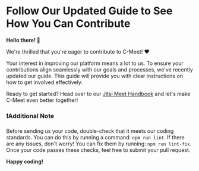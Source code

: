# Follow Our Updated Guide to See How You Can Contribute

**Hello there! 👋**

We're thrilled that you're eager to contribute to C-Meet! ❤️ 

Your interest in improving our platform means a lot to us. To ensure your contributions align seamlessly with our goals and processes, we've recently updated our guide. This guide will provide you with clear instructions on how to get involved effectively.

Ready to get started? Head over to our [Jitsi Meet Handbook](https://jitsi.github.io/handbook/docs/dev-guide/dev-guide-contributing/) and let's make C-Meet even better together!

### ❗️Additional Note
Before sending us your code, double-check that it meets our coding standards. You can do this by running a command: `npm run lint`. If there are any issues, don't worry! You can fix them by running: `npm run lint-fix`. Once your code passes these checks, feel free to submit your pull request.

**Happy coding!**
